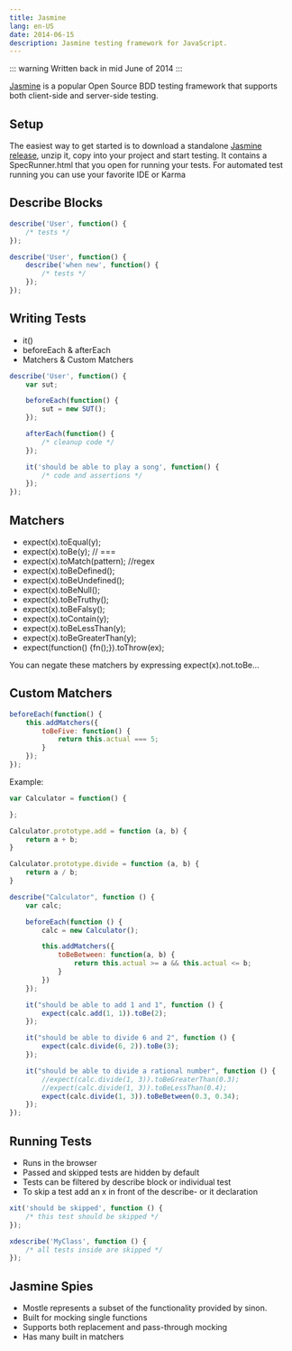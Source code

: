 ```yaml
---
title: Jasmine
lang: en-US
date: 2014-06-15
description: Jasmine testing framework for JavaScript.
---
```


::: warning
Written back in mid June of 2014
:::

[Jasmine](http://jasmine.github.io/) is a popular Open Source BDD testing framework that supports both client-side and server-side testing.

## Setup

The easiest way to get started is to download a standalone [Jasmine release](https://github.com/jasmine/jasmine/releases), unzip it, copy into your project and start testing. It contains a SpecRunner.html that you open for running your tests. For automated test running you can use your favorite IDE or Karma

## Describe Blocks

```js
describe('User', function() {
    /* tests */
});
```

```js
describe('User', function() {
    describe('when new', function() {
        /* tests */
    });
});
```

## Writing Tests

* it()
* beforeEach & afterEach
* Matchers & Custom Matchers

```js
describe('User', function() {
    var sut;

    beforeEach(function() {
        sut = new SUT();
    });

    afterEach(function() {
        /* cleanup code */
    });

    it('should be able to play a song', function() {
        /* code and assertions */
    });
});
```

## Matchers

* expect(x).toEqual(y);
* expect(x).toBe(y); // ===
* expect(x).toMatch(pattern); //regex
* expect(x).toBeDefined();
* expect(x).toBeUndefined();
* expect(x).toBeNull();
* expect(x).toBeTruthy();
* expect(x).toBeFalsy();
* expect(x).toContain(y);
* expect(x).toBeLessThan(y);
* expect(x).toBeGreaterThan(y);
* expect(function() {fn();}).toThrow(ex);

You can negate these matchers by expressing expect(x).not.toBe...

## Custom Matchers

```js
beforeEach(function() {
    this.addMatchers({
        toBeFive: function() {
            return this.actual === 5;
        }
    });
});
```

Example:

```js
var Calculator = function() {

};

Calculator.prototype.add = function (a, b) {
	return a + b;
}

Calculator.prototype.divide = function (a, b) {
	return a / b;
}
```

```js
describe("Calculator", function () {
	var calc;

	beforeEach(function () {
		calc = new Calculator();

		this.addMatchers({
			toBeBetween: function(a, b) {
				return this.actual >= a && this.actual <= b;
			}
		})
	});

	it("should be able to add 1 and 1", function () {
		expect(calc.add(1, 1)).toBe(2);
	});

	it("should be able to divide 6 and 2", function () {
		expect(calc.divide(6, 2)).toBe(3);
	});

	it("should be able to divide a rational number", function () {
		//expect(calc.divide(1, 3)).toBeGreaterThan(0.3);
		//expect(calc.divide(1, 3)).toBeLessThan(0.4);
		expect(calc.divide(1, 3)).toBeBetween(0.3, 0.34);
	});
});
```


## Running Tests

* Runs in the browser
* Passed and skipped tests are hidden by default
* Tests can be filtered by describe block or individual test
* To skip a test add an x in front of the describe- or it declaration

```js
xit('should be skipped', function () {
    /* this test should be skipped */
});
```

```js
xdescribe('MyClass', function () {
    /* all tests inside are skipped */
});
```

## Jasmine Spies

* Mostle represents a subset of the functionality provided by sinon.
* Built for mocking single functions
* Supports both replacement and pass-through mocking
* Has many built in matchers

